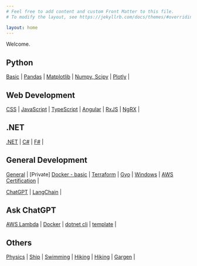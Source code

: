```yaml
---
# Feel free to add content and custom Front Matter to this file.
# To modify the layout, see https://jekyllrb.com/docs/themes/#overriding-theme-defaults

layout: home
---
```

Welcome. 

## Python
[Basic](/pages/python-basic.md) | 
[Pandas](/pages/python-pandas.md) | 
[Matplotlib](/pages/python-matplotlib.md) |
[Numpy, Scipy](/pages/python-numpy-scipy.md) |
[Plotly](/pages/python-plotly.md) | 


## Web Development
[CSS](/pages/css.md) | 
[JavaScript](/pages/javascript.md) | 
[TypeScript](/pages/typescript.md) | 
[Angular](/pages/angular.md) | 
[RxJS](/pages/rxjs.md) | 
[NgRX](/pages/ngrx.md) |

## .NET
[.NET](/pages/dotnet.md) | 
[C#](/pages/csharp.md) |
[F#](/pages/fsharp.md) |

## General Development
[General](/pages/general-dev.md) | 
[Private] [Docker - basic](/pages/private/docker-basic) | 
[Terraform](/pages/terraform.md) | 
[Gyo](/pages/gyo.md) | 
[Windows](/pages/windows.md) | 
[AWS Certification](/pages/aws-certification.md) | 

[ChatGPT](/pages/chatgpt.md) | 
[LangChain](/pages/langchain.md) | 

## Ask ChatGPT
[AWS Lambda](/pages/chatgpt-aws-lambda.md) | 
[Docker](/pages/chatgpt-docker.md) | 
[dotnet cli](/pages/chatgpt-dotnet-cli.md) | 
[template](/pages/chatgpt-template.md) |


## Others
[Physics](/pages/physics.md) | 
[Ship](/pages/ship.md) | 
[Swimming](/pages/swimming.md) | 
[Hiking](/pages/running.md) | 
[Hiking](/pages/hiking.md) | 
[Gargen](/pages/garden.md) | 
